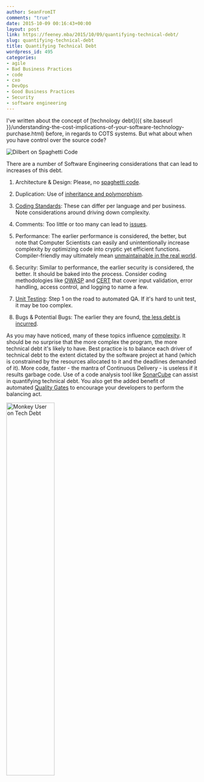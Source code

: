 ```yaml
---
author: SeanFromIT
comments: "true"
date: 2015-10-09 00:16:43+00:00
layout: post
link: https://feeney.mba/2015/10/09/quantifying-technical-debt/
slug: quantifying-technical-debt
title: Quantifying Technical Debt
wordpress_id: 495
categories:
- agile
- Bad Business Practices
- code
- cxo
- DevOps
- Good Business Practices
- Security
- software engineering
---
```


I've written about the concept of [technology debt]({{ site.baseurl }}/understanding-the-cost-implications-of-your-software-technology-purchase.html) before, in regards to COTS systems. But what about when you have control over the source code?

![Dilbert on Spaghetti Code](http://kriscroes.github.io/images/blog1/dilbert.png)

There are a number of Software Engineering considerations that can lead to increases of this debt.



 	
  1. Architecture & Design: Please, no [spaghetti code](https://en.wikipedia.org/wiki/Spaghetti_code).

 	
  2. Duplication: Use of [inheritance and polymorphism](https://en.wikipedia.org/wiki/Code_reuse).

 	
  3. [Coding Standards](https://en.wikipedia.org/wiki/Coding_conventions): These can differ per language and per business. Note considerations around driving down complexity.

 	
  4. Comments: Too little or too many can lead to [issues](http://www.softwarequotes.com/printableshowquotes.aspx?id=606).

 	
  5. Performance: The earlier performance is considered, the better, but note that Computer Scientists can easily and unintentionally increase complexity by optimizing code into cryptic yet efficient functions. Compiler-friendly may ultimately mean [unmaintainable in the real world](http://thedailywtf.com/articles/efficient-wtfery).

 	
  6. Security: Similar to performance, the earlier security is considered, the better. It should be baked into the process. Consider coding methodologies like [OWASP](https://www.owasp.org/index.php/OWASP_Secure_Coding_Practices_-_Quick_Reference_Guide) and [CERT](https://www.securecoding.cert.org/confluence/display/seccode/SEI+CERT+Coding+Standards) that cover input validation, error handling, access control, and logging to name a few.

 	
  7. [Unit Testing](http://docs.sonarqube.org/display/HOME/Lack+of+Unit+Tests): Step 1 on the road to automated QA. If it's hard to unit test, it may be too complex.

 	
  8. Bugs & Potential Bugs: The earlier they are found, [the less debt is incurred](http://sqa.fyicenter.com/FAQ/Why-Bugs-in-Software/Cost_to_find_bugs.html).


As you may have noticed, many of these topics influence [complexity](http://docs.sonarqube.org/display/HOME/Bad+Distribution+of+Complexity). It should be no surprise that the more complex the program, the more technical debt it's likely to have. Best practice is to balance each driver of technical debt to the extent dictated by the software project at hand (which is constrained by the resources allocated to it and the deadlines demanded of it). More code, faster - the mantra of Continuous Delivery - is useless if it results garbage code. Use of a code analysis tool like [SonarCube](http://docs.sonarqube.org/display/HOME/Developers'+Seven+Deadly+Sins) can assist in quantifying technical debt. You also get the added benefit of automated [Quality Gates](http://www.sonarqube.org/quality-gates-shall-your-projects-pass/) to encourage your developers to perform the balancing act.

<a title="Monkey User on Tech Debt" target="_blank" href="https://www.monkeyuser.com/2018/tech-debt/"><img style="width:50%;" alt="Monkey User on Tech Debt" src="https://www.monkeyuser.com/assets/images/2018/106-tech-debt.png" /></a>

